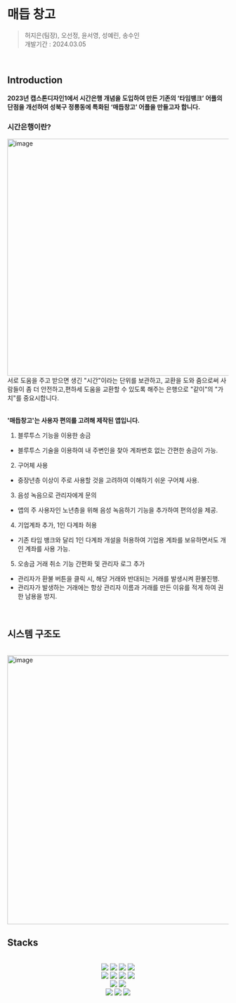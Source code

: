  
# 매듭 창고

> 허지은(팀장), 오선정, 윤서영, 성예린, 송수인  
> 개발기간 : 2024.03.05


<br>

## Introduction 

**2023년 캡스톤디자인1에서 시간은행 개념을 도입하여 만든 기존의 ‘타임뱅크’ 어플의 단점을 개선하여 성북구 정릉동에 특화된 ‘매듭창고’ 어플을 만들고자 합니다.** 

### 시간은행이란?
<img width="539" alt="image" src="https://github.com/Heo-jieun/read_me_clone/assets/65994153/d1f0abd1-b9e1-4949-892f-23711ad70cd6">
<br>
서로 도움을 주고 받으면 생긴 "시간"이라는 단위를 보관하고, 교환을 도와 줌으로써 사람들이 좀 더 안전하고,편하세 도움을 교환할 수 있도록 해주는 은행으로 "같이"의 "가치"를 중요시합니다. 

<br>
<br>

**'매듭창고'는 사용자 편의를 고려해 제작된 앱입니다.**

1. 블루투스 기능을 이용한 송금
 - 블루투스 기술을 이용하여 내 주변인을 찾아 계좌번호 없는 간편한 송금이 가능.
   
2. 구어체 사용
 - 중장년층 이상이 주로 사용할 것을 고려하여 이해하기 쉬운 구어체 사용.
 
3. 음성 녹음으로 관리자에게 문의
 - 앱의 주 사용자인 노년층을 위해 음성 녹음하기 기능을 추가하여 편의성을 제공.
   
4. 기업계좌 추가, 1인 다계좌 허용
 - 기존 타임 뱅크와 달리 1인 다계좌 개설을 허용하여 기업용 계좌를 보유하면서도 개인 계좌를 사용 가능.

5. 오송금 거래 취소 기능 간편화 및 관리자 로그 추가
 - 관리자가 환불 버튼을 클릭 시, 해당 거래와 반대되는 거래를 발생시켜 환불진행.
 - 관리자가 발생하는 거래에는 항상 관리자 이름과 거래를 만든 이유를 적게 하여 권한 남용을 방지.


<br>  



## 시스템 구조도
 
<br>
<img width="612" alt="image" src="https://github.com/Heo-jieun/read_me_clone/assets/65994153/73b6cf80-cd96-46a5-91d3-d9084bb5cd74">
<br>


## Stacks 


<br>
<div align=center> 
<img src="https://img.shields.io/badge/DART-339AF0?style=for-the-badge&logo=DART&logoColor=white">
<img src="https://img.shields.io/badge/Android%20Studio-3DDC84.svg?style=for-the-badge&logo=android-studio&logoColor=white">
<img src="https://img.shields.io/badge/figma-%23F24E1E.svg?style=for-the-badge&logo=figma&logoColor=white">
<img src="https://img.shields.io/badge/flutter-02569B?style=for-the-badge&logo=flutter&logoColor=white">
<br>


<img src="https://img.shields.io/badge/Visual%20Studio%20Code-0078d7.svg?style=for-the-badge&logo=visual-studio-code&logoColor=white">
<!-- <img src="https://img.shields.io/badge/flask-000000?style=for-the-badge&logo=flask&logoColor=white"> -->
<img src="https://img.shields.io/badge/Spring-6DB33F?style=flat-square&logo=Spring&logoColor=white"/>
<img src="https://img.shields.io/badge/django-092E20?style=flat-square&logo=django&logoColor=white"/>
<img src="https://img.shields.io/badge/MySQL-4479A1?style=flat-square&logo=MySQL&logoColor=white"/>
<br>

<img src="https://img.shields.io/badge/github-181717?style=for-the-badge&logo=github&logoColor=white">
<img src="https://img.shields.io/badge/git-F05032?style=for-the-badge&logo=git&logoColor=white">
<br>

<img src="https://img.shields.io/badge/Notion-%23000000.svg?style=for-the-badge&logo=notion&logoColor=white">
<img src="https://img.shields.io/badge/Discord-%235865F2.svg?style=for-the-badge&logo=discord&logoColor=white">
<img src="https://img.shields.io/badge/Slack-4A154B?style=for-the-badge&logo=slack&logoColor=white">
</div>

